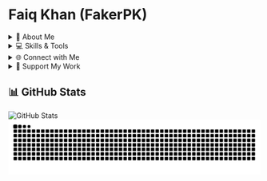 # Faiq Khan (FakerPK)

<details>
  <summary>🚀 About Me</summary>
  
  Passionate developer specializing in:
  - Python Development
  - Game Development
  - Blockchain Exploration
</details>

<details>
  <summary>💻 Skills & Tools</summary>
  
  ![Python](https://img.shields.io/badge/Python-Expert-blue?style=for-the-badge&logo=python)
  ![JavaScript](https://img.shields.io/badge/JavaScript-Proficient-yellow?style=for-the-badge&logo=javascript)
  ![Git](https://img.shields.io/badge/Git-Version_Control-orange?style=for-the-badge&logo=git)
</details>

<details>
  <summary>🌐 Connect with Me</summary>
  
  [![LinkedIn](https://img.shields.io/badge/LinkedIn-FakerPK-blue?style=for-the-badge&logo=linkedin)](https://www.linkedin.com/in/fakerpk/)
  [![Twitter](https://img.shields.io/badge/Twitter-FakerPK-blue?style=for-the-badge&logo=x)](https://x.com/FakerPK)
  [![YouTube](https://img.shields.io/badge/YouTube-FakerPK-red?style=for-the-badge&logo=youtube)](https://youtube.com/c/FakerPK)
</details>

<details>
  <summary>💸 Support My Work</summary>
  
  ### Crypto Wallet Addresses
  - **Solana**: `9SqcZjiUAz9SYBBLwuA9uJG4UzwqC5HNWV2cvXPk3Kro`
  - **EVM**: `0x2d550c8A47c60A43F8F4908C5d462184A40922Ef`
  - **BTC**: `bc1qhx7waktcttam9q9nt0ftdguguwg5lzq5hnasmm`
</details>

## 📊 GitHub Stats
![GitHub Stats](https://github-readme-stats.vercel.app/api?username=fakerpk&theme=radical&show_icons=true)
<picture>
  <source media="(prefers-color-scheme: dark)" srcset="https://raw.githubusercontent.com/fakerpk/fakerpk/output/github-contribution-grid-snake-dark.svg">
  <source media="(prefers-color-scheme: light)" srcset="https://raw.githubusercontent.com/fakerpk/fakerpk/output/github-contribution-grid-snake.svg">
  <img alt="github contribution grid snake animation" src="https://raw.githubusercontent.com/fakerpk/fakerpk/output/github-contribution-grid-snake.svg">
</picture>
